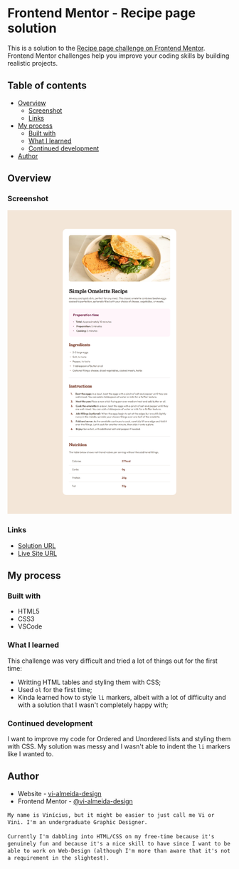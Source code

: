# Frontend Mentor - Recipe page solution

This is a solution to the [Recipe page challenge on Frontend Mentor](https://www.frontendmentor.io/challenges/recipe-page-KiTsR8QQKm). Frontend Mentor challenges help you improve your coding skills by building realistic projects. 

## Table of contents

- [Overview](#overview)
  - [Screenshot](#screenshot)
  - [Links](#links)
- [My process](#my-process)
  - [Built with](#built-with)
  - [What I learned](#what-i-learned)
  - [Continued development](#continued-development)
- [Author](#author)

## Overview

### Screenshot

![](./assets/images/screenshot.png)



### Links

- [Solution URL](https://github.com/vi-almeida-design/recipe-page)
- [Live Site URL](https://vi-almeida-design.github.io/recipe-page/)

## My process

### Built with

- HTML5
- CSS3
- VSCode


### What I learned

This challenge was very difficult and tried a lot of things out for the first time:

- Writting HTML tables and styling them with CSS;
- Used ````ol```` for the first time;
- Kinda learned how to style ````li```` markers, albeit with a lot of difficulty and with a solution that I wasn't completely happy with;

### Continued development

I want to improve my code for Ordered and Unordered lists and styling them with CSS. My solution was messy and I wasn't able to indent the ````li```` markers like I wanted to.


## Author

- Website - [vi-almeida-design](https://github.com/vi-almeida-design)
- Frontend Mentor - [@vi-almeida-design](https://www.frontendmentor.io/profile/vi-almeida-design)

```
My name is Vinícius, but it might be easier to just call me Vi or Vini. I'm an undergraduate Graphic Designer.

Currently I'm dabbling into HTML/CSS on my free-time because it's genuinely fun and because it's a nice skill to have since I want to be able to work on Web-Design (although I'm more than aware that it's not a requirement in the slightest).
```
